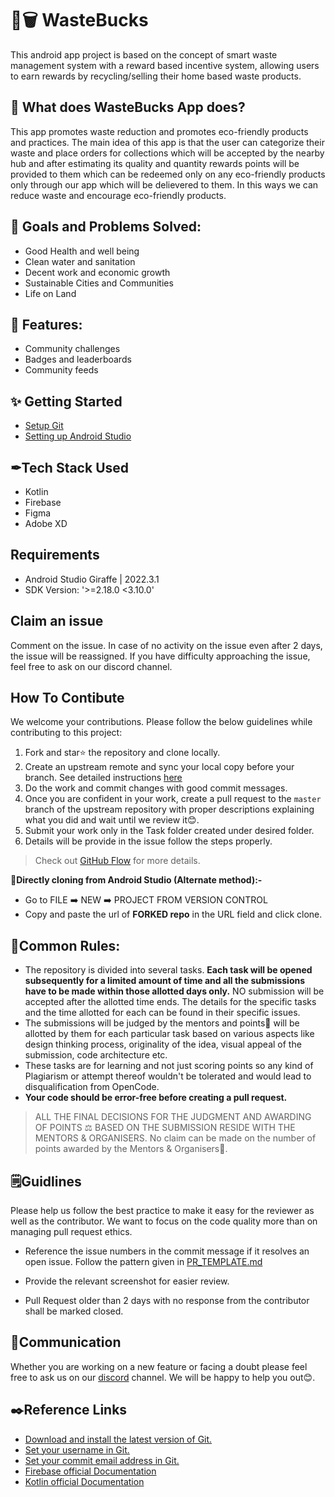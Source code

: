 # 🌱🗑️ WasteBucks
This android app project is based on the concept of smart waste management system with a reward based incentive system, allowing users to earn rewards by recycling/selling their home based waste products.


## 🚀 What does WasteBucks App does?
This app promotes waste reduction and promotes eco-friendly products and practices. The main idea of this app is that the user can categorize their waste and place orders for collections which will be accepted by the nearby hub and after estimating its quality and quantity rewards points will be provided to them which can be redeemed only on any eco-friendly products only through our app which will be delievered to them. In this ways we can reduce waste and encourage eco-friendly products.</p>

## 🎯 Goals and Problems Solved:
* Good Health and well being
* Clean water and sanitation
* Decent work and economic growth
* Sustainable Cities and Communities
* Life on Land

## 🚀 Features:
* Community challenges
* Badges and leaderboards
* Community feeds

## ✨ Getting Started
- [Setup Git](https://git-scm.com/downloads)
- [Setting up Android Studio](https://developer.android.com/studio/install)
  
##  ✒Tech Stack Used
* Kotlin
* Firebase
* Figma
* Adobe XD

## Requirements
- Android Studio Giraffe | 2022.3.1
- SDK Version: '>=2.18.0 <3.10.0'

## Claim an issue
Comment on the issue. In case of no activity on the issue even after 2 days, the issue will be reassigned. If you have difficulty approaching the issue, feel free to ask on our discord channel.

## How To Contibute

We welcome your contributions. Please follow the below guidelines while contributing to this project:

1. Fork and star⭐ the repository and clone locally.
2. Create an upstream remote and sync your local copy before your branch. See detailed instructions [here](https://help.github.com/articles/syncing-a-fork)
3. Do the work and commit changes with good commit messages.
4. Once you are confident in your work, create a pull request to the `master` branch of the upstream repository with proper descriptions explaining what you did and wait until we review it😊.
5. Submit your work only in the Task folder created under desired folder.
6. Details will be provide in the issue follow the steps properly. 

> Check out [GitHub Flow](https://guides.github.com/introduction/flow/) for more details.

 🧷**Directly cloning from Android Studio (Alternate method):-**

- Go to FILE ➡️ NEW ➡️ PROJECT FROM VERSION CONTROL
- Copy and paste the url of **FORKED repo** in the URL field and click clone.

## 🧾Common Rules:
- The repository is divided into several tasks. **Each task will be opened subsequently for a limited amount of time and all the submissions have to be made within those allotted days only.** NO submission will be accepted after the allotted time ends. The details for the specific tasks and the time allotted for each can be found in their specific issues.
- The submissions will be judged by the mentors and points🎉 will be allotted by them for each particular task based on various aspects like design thinking process, originality of the idea, visual appeal of the submission, code architecture etc.
- These tasks are for learning and not just scoring points so any kind of Plagiarism or attempt thereof wouldn't be tolerated and would lead to disqualification from OpenCode.
- **Your code should be error-free before creating a pull request.**

> ALL THE FINAL DECISIONS FOR THE JUDGMENT AND AWARDING OF POINTS ⚖️ BASED ON THE SUBMISSION RESIDE WITH THE MENTORS & ORGANISERS. No claim can be made on the number of points awarded by the Mentors & Organisers🙂.

## 🗒️Guidlines 
Please help us follow the best practice to make it easy for the reviewer as well as the contributor. We want to focus on the code quality more than on managing pull request ethics.

- Reference the issue numbers in the commit message if it resolves an open issue. Follow the pattern given in [PR_TEMPLATE.md](https://github.com/opencodeiiita/WasteBucks/blob/f6221015a386d7168145bce3aad163f9bb6c1aaf/PR_TEMPLATE.md)

- Provide the relevant screenshot for easier review.

- Pull Request older than 2 days with no response from the contributor shall be marked closed.


## 📢Communication 
Whether you are working on a new feature or facing a doubt please feel free to ask us on our [discord](https://discord.gg/D9999YTkS8) channel. We will be happy to help you out😊.

## ✒️Reference Links 
- [Download and install the latest version of Git.](https://git-scm.com/downloads)
- [Set your username in Git.](https://help.github.com/articles/setting-your-username-in-git)
- [Set your commit email address in Git.](https://help.github.com/articles/setting-your-commit-email-address-in-git)
- [Firebase official Documentation](https://firebase.google.com/docs)
- [Kotlin official Documentation](https://kotlinlang.org/docs/home.html)
